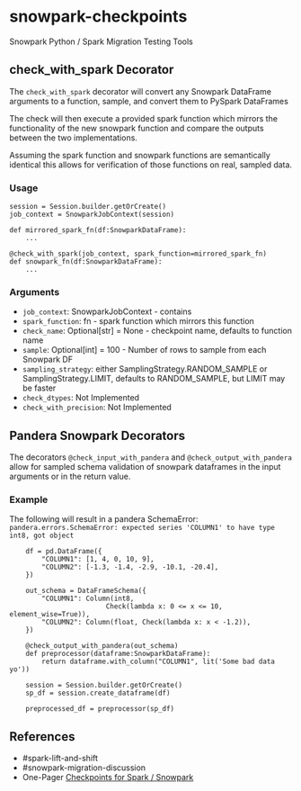 # snowpark-checkpoints
Snowpark Python / Spark Migration Testing Tools

## check_with_spark Decorator
The `check_with_spark` decorator will convert any Snowpark DataFrame
arguments to a function, sample, and convert them to PySpark DataFrames

The check will then execute a provided spark function which mirrors the
functionality of the new snowpark function and compare the outputs
between the two implementations.

Assuming the spark function and snowpark functions are semantically
identical this allows for verification of those functions on real,
sampled data.

### Usage
```
session = Session.builder.getOrCreate()
job_context = SnowparkJobContext(session)

def mirrored_spark_fn(df:SnowparkDataFrame):
    ...

@check_with_spark(job_context, spark_function=mirrored_spark_fn)
def snowpark_fn(df:SnowparkDataFrame):
    ...
```
### Arguments
 * `job_context`: SnowparkJobContext - contains 
 * `spark_function`: fn - spark function which mirrors this function
 * `check_name`: Optional[str] = None - checkpoint name, defaults to function name
 * `sample`: Optional[int] = 100 - Number of rows to sample from each Snowpark DF
 * `sampling_strategy`: either SamplingStrategy.RANDOM_SAMPLE or SamplingStrategy.LIMIT, defaults to RANDOM_SAMPLE, but LIMIT may be faster
 * `check_dtypes`: Not Implemented
 * `check_with_precision`: Not Implemented


## Pandera Snowpark Decorators
The decorators `@check_input_with_pandera` and `@check_output_with_pandera` allow
for sampled schema validation of snowpark dataframes in the input arguments or
in the return value.

### Example
The following will result in a pandera SchemaError:
`pandera.errors.SchemaError: expected series 'COLUMN1' to have type int8, got object`

```
    df = pd.DataFrame({
        "COLUMN1": [1, 4, 0, 10, 9],
        "COLUMN2": [-1.3, -1.4, -2.9, -10.1, -20.4],
    })

    out_schema = DataFrameSchema({
        "COLUMN1": Column(int8,
                        Check(lambda x: 0 <= x <= 10, element_wise=True)),
        "COLUMN2": Column(float, Check(lambda x: x < -1.2)),
    })

    @check_output_with_pandera(out_schema)
    def preprocessor(dataframe:SnowparkDataFrame):
        return dataframe.with_column("COLUMN1", lit('Some bad data yo'))
    
    session = Session.builder.getOrCreate()
    sp_df = session.create_dataframe(df)

    preprocessed_df = preprocessor(sp_df)
```


## References
* #spark-lift-and-shift
* #snowpark-migration-discussion
* One-Pager [Checkpoints for Spark / Snowpark](https://docs.google.com/document/d/1obeiwm2qjIA2CCCjP_2U4gaZ6wXe0NkJoLIyMFAhnOM/edit)